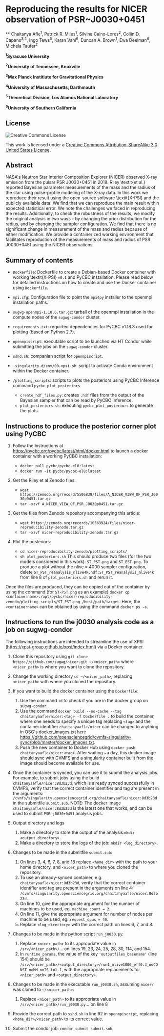 # Reproducing the results for NICER observation of PSR~J0030+0451

** Chaitanya Afle<sup>1</sup>, Patrick R. Miles<sup>1</sup>, Silvina Caino-Lores<sup>2</sup>, Collin D. Capano<sup>3,4</sup>, Ingo Tews<sup>5</sup>, Karan Vahi<sup>6</sup>, Duncan A. Brown<sup>1</sup>, Ewa Deelman<sup>6</sup>, Michela Taufer<sup>2</sup> 

**<sup>1</sup>Syracuse University**

**<sup>2</sup>University of Tennessee, Knoxville**

**<sup>3</sup>Max Planck Institiute for Gravitational Physics**

**<sup>4</sup>University of Massachusetts, Darthmouth**

**<sup>5</sup>Theoretical Division, Los Alamos National Laboratory**

**<sup>6</sup>University of Southern California**

## License

![Creative Commons License](https://i.creativecommons.org/l/by-sa/3.0/us/88x31.png "Creative Commons License")

This work is licensed under a [Creative Commons Attribution-ShareAlike 3.0 United States License](http://creativecommons.org/licenses/by-sa/3.0/us/).

## Abstract

NASA's Neutron Star Interior Composition Explorer (NICER) observed X-ray emission from the pulsar PSR J0030+0451 in 2018. Riley \textit{et al.} reported Bayesian parameter measurements of the mass and the radius of the star using pulse-profile modeling of the X-ray data. In this work we reproduce their result using the open-source software \textit{X-PSI} and the publicly available data. We find that we can reproduce the main result within expected statistical error. We note the challenges we faced in reproducing the results. Additionally, to check the robustness of the results, we modify the original analysis in two ways - by changing the prior distribution for the radius, and by changing the sampler configuration. We find that there is no significant change in measurement of the mass and radius because of either modification. We provide a containerized working environment that facilitates reproduction of the measurements of mass and radius of PSR J0030+0451 using the NICER observations.

## Summary of contents 

* `Dockerfile`: Dockerfile to create a Debian-based Docker container with working \textit{X-PSI} `v0.1` and PyCBC installation. Please read below for detailed instructions on how to create and use the Docker container using `Dockerfile`.

* `mpi.cfg`: Configuration file to point the `mpi4py` installer to the openmpi installation paths.

* `sugwg-openmpi-1.10.6.tar.gz`: tarball of the openmpi installation in the compute nodes of the `sugwg-condor` cluster. 

* `requirements.txt`: requirted dependencies for PyCBC v1.18.3 used for plotting (based on Python 2.7).

* `openmpiscript`: executable script to be launched via HT Condor while submitting the jobs on the `sugwg-condor` cluster.

* `sshd.sh`: companian script for `openmpiscript`.

* `.singularity.d/env/00-xpsi.sh`: script to activate Conda environment within the Docker container.

* `/plotting_scripts`: scripts to plots the posteriors using PyCBC Inference command `pycbc_plot_posteriors`
  * `create_hdf_files.py`: creates `.hdf` files from the output of the Bayesian sampler that can be read by PyCBC Inference.
  * `plot_posteriors.sh`: executing `pycbc_plot_posteriors` to generate the plots.

## Instructions to produce the posterior corner plot using PyCBC

1. Follow the instructions at https://pycbc.org/pycbc/latest/html/docker.html to launch a docker container with a working PyCBC installation:
   * `docker pull pycbc/pycbc-el8:latest`
   * `docker run -it pycbc/pycbc-el8:latest`

2. Get the Riley et al Zenodo files:
   * `wget https://zenodo.org/record/5506838/files/A_NICER_VIEW_OF_PSR_J0030p0451.tar.gz`
   * `tar -xzvf A_NICER_VIEW_OF_PSR_J0030p0451.tar.gz`

3. Get the files from Zenodo repository accompanying this article:
   * `wget https://zenodo.org/records/10563924/files/nicer-reproducibility-zenodo.tar.gz`
   * `tar -xzvf nicer-reproducibility-zenodo.tar.gz`

4. Plot the posteriors:
   * `cd nicer-reproducibility-zenodo/plotting_scripts/`
   * `sh plot_posteriors.sh`
     This should produce two files (for the two models considered in this work): `ST_PST.png` and `ST_EST.png`. To produce a plot without the nlive = 4000 sampler configuration, delete `ST_PST_reanalysis_nlive4k.hdf:ST_PST_reanalysis_nlive4k` from line 8 of `plot_posteriors.sh` and rerun it. 

Once the files are produced, they can be copied out of the container by using the command (for `ST-PST.png` as an example) `docker cp <containername>:/opt/pycbc/nicer-reproducibility-zenodo/plotting_scripts/ST_PST.png /host/path/target`. Here, the `<containername>` can be obtained by using the command `docker ps -a`. 

## Instructions to run the j0030 analysis code as a job on sugwg-condor

The following instructions are intended to streamline the use of XPSI (https://xpsi-group.github.io/xpsi/index.html) via a Docker container.

1. Clone this repository using `git clone https://github.com/sugwg/nicer.git ~/<nicer_path>` where `<nicer_path>` is where you want to clone the repository. 

2. Change the working directory `cd ~/<nicer_path>`, replacing `<nicer_path>` with where you cloned the repository.

3. If you want to build the docker container using the `Dockerfile`:
   1. Use the command `id` to check if you are in the docker group on `sugwg-condor`.  
   2. Use the command `docker build --no-cache --tag chaitanyaafle/nicer:<tag> -f Dockerfile .` to build the container, where one needs to specify a unique tag replacing `<tag>` and the container identifier `chaitanyaafle/nicer` can be changed to anything in OSG's docker_images.txt here https://github.com/opensciencegrid/cvmfs-singularity-sync/blob/master/docker_images.txt.
   3. Push the new container to Docker Hub using `docker push chaitanyaafle/nicer:<tag>`. After waiting ~a day, this docker image should sync with CVMFS and a singularity container built from the image should become available for use. 

4. Once the container is synced, you can use it to submit the analysis jobs. For example, to submit jobs using the build `chaitanyaafle/nicer:8d3b23d`, which is already synced successfully in CVMFS, verify that the correct container identifier and tag are present in the arguments: `/cvmfs/singularity.opensciencegrid.org/chaitanyaafle/nicer:8d3b23d` in the submitfile `submit.sub`. 
   NOTE: The docker image `chaitanyaafle/nicer:8d3b23d` is the latest one that works, and can be used to submit `PSR j0030+0451` analysis jobs.

5. Output directory and logs
   1. Make a directory to store the output of the analysis:`mkdir <output_directory>`.
   2. Make a directory to store the logs of the job: `mkdir <log_directory>`.

6. Changes to be made in the submitfile `submit.sub`:
   1. On lines 3, 4, 6, 7, 8, and 18 replace `<home_dir>` with the path to your home directory, and `<nicer_path>` to where you cloned the repository.  
   2. To use an already-synced container, e.g. `chaitanyaafle/nicer:8d3b23d`, verify that the correct container identifier and tag are present in the arguments on line 4: `/cvmfs/singularity.opensciencegrid.org/chaitanyaafle/nicer:8d3b23d`.
   3. On line 10, give the appropriate argument for the number of machines to be used, eg. `machine_count = 2`.
   4. On line 11, give the appropriate argument for number of nodes per machine to be used, eg. `request_cpus = 40`.
   5. Replace `<log_directory>` with the correct path on lines 6, 7, and 8.

7. Changes to be made in the python script `run_j0030.py`:
   1. Replace `<nicer_path>` to its appropriate value in `/srv/<nicer_path>/`... on lines 19, 23, 24, 25, 28, 30, 114, and 154.
   2. In `runtime_params`, the value of the key `'outputfiles_basename'` (line 154) should be `/srv/<nicer_path>/<output_directory>/run1_nlive1000_eff0.3_noCONST_noMM_noIS_tol-1`, with the appropriate replacements for `<nicer_path>` and `<output_directory>`.

8. Changes to be made in the executable `run_j0030.sh`, assuming `nicer/` was cloned to `~/<nicer_path>`:
      1. Replace `<nicer_path>` to its appropriate value in `/srv/<nicer_path>/run_j0030.py`... on line 8

9. Provide the correct path to `sshd.sh` in line 92 in `openmpiscript`, replacing `<home_dir>/<nicer_path>` to its correct value.

10. Submit the condor job: `condor_submit submit.sub`


